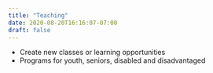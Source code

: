 ```yaml
---
title: "Teaching"
date: 2020-08-20T16:16:07-07:00
draft: false
---
```



    
* Create new classes or learning opportunities
* Programs for youth, seniors, disabled and disadvantaged
